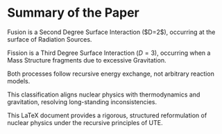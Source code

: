 <h1>Summary of the Paper</h1>
Fusion is a Second Degree Surface Interaction ($D=2$), occurring at the surface of Radiation Sources.

Fission is a Third Degree Surface Interaction ($D=3$), occurring when a Mass Structure fragments due to excessive Gravitation.

Both processes follow recursive energy exchange, not arbitrary reaction models.

This classification aligns nuclear physics with thermodynamics and gravitation, resolving long-standing inconsistencies.

This LaTeX document provides a rigorous, structured reformulation of nuclear physics under the recursive principles of UTE.
